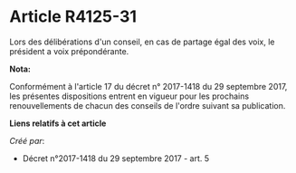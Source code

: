 # Article R4125-31

Lors des délibérations d'un conseil, en cas de partage égal des voix, le président a voix prépondérante.

**Nota:**

Conformément à l'article 17 du décret n° 2017-1418 du 29 septembre 2017, les présentes dispositions entrent en vigueur pour
les prochains renouvellements de chacun des conseils de l'ordre suivant sa publication.

**Liens relatifs à cet article**

_Créé par_:

  - Décret n°2017-1418 du 29 septembre 2017 - art. 5
